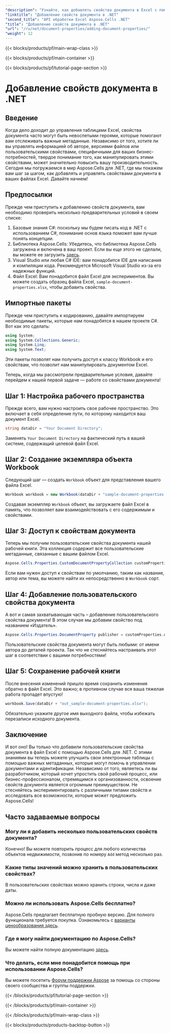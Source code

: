```yaml
---
"description": "Узнайте, как добавлять свойства документа в Excel с помощью Aspose.Cells для .NET, с помощью этого подробного пошагового руководства."
"linktitle": "Добавление свойств документа в .NET"
"second_title": "API обработки Excel Aspose.Cells .NET"
"title": "Добавление свойств документа в .NET"
"url": "/ru/net/document-properties/adding-document-properties/"
"weight": 12
---
```


{{< blocks/products/pf/main-wrap-class >}}

{{< blocks/products/pf/main-container >}}

{{< blocks/products/pf/tutorial-page-section >}}

# Добавление свойств документа в .NET

## Введение
Когда дело доходит до управления таблицами Excel, свойства документа часто могут быть невоспетыми героями, которые помогают вам отслеживать важные метаданные. Независимо от того, хотите ли вы управлять информацией об авторе, версиями файлов или пользовательскими свойствами, специфичными для ваших бизнес-потребностей, твердое понимание того, как манипулировать этими свойствами, может значительно повысить вашу производительность. Сегодня мы погружаемся в мир Aspose.Cells для .NET, где мы покажем вам шаг за шагом, как добавлять и управлять свойствами документа в ваших файлах Excel. Давайте начнем!
## Предпосылки
Прежде чем приступить к добавлению свойств документа, вам необходимо проверить несколько предварительных условий в своем списке:
1. Базовые знания C#: поскольку мы будем писать код в .NET с использованием C#, понимание основ языка поможет вам лучше понять концепции.
2. Библиотека Aspose.Cells: Убедитесь, что библиотека Aspose.Cells загружена и включена в ваш проект. Если вы еще этого не сделали, вы можете ее загрузить [здесь](https://releases.aspose.com/cells/net/).
3. Visual Studio или любая C# IDE: вам понадобится IDE для написания и компиляции кода. Рекомендуется Microsoft Visual Studio из-за его надежных функций.
4. Файл Excel: Вам понадобится файл Excel для экспериментов. Вы можете создать образец файла Excel, `sample-document-properties.xlsx`, чтобы добавить свойства.
## Импортные пакеты
Прежде чем приступить к кодированию, давайте импортируем необходимые пакеты, которые нам понадобятся в нашем проекте C#. Вот как это сделать:
```csharp
using System;
using System.Collections.Generic;
using System.Linq;
using System.Text;
```
Эти пакеты позволят нам получить доступ к классу Workbook и его свойствам, что позволит нам манипулировать документом Excel.

Теперь, когда мы рассмотрели предварительные условия, давайте перейдем к нашей первой задаче — работе со свойствами документа!
## Шаг 1: Настройка рабочего пространства
Прежде всего, вам нужно настроить свое рабочее пространство. Это включает в себя определение пути, по которому находится ваш документ Excel.
```csharp
string dataDir = "Your Document Directory";
```
Заменять `Your Document Directory` на фактический путь в вашей системе, содержащий целевой файл Excel.
## Шаг 2: Создание экземпляра объекта Workbook
Следующий шаг — создать `Workbook` объект для представления вашего файла Excel.
```csharp
Workbook workbook = new Workbook(dataDir + "sample-document-properties.xlsx");
```
Создавая экземпляр `Workbook` объект, вы загружаете файл Excel в память, что позволяет вам взаимодействовать с его содержимым и свойствами.
## Шаг 3: Доступ к свойствам документа
Теперь мы получим пользовательские свойства документа нашей рабочей книги. Эта коллекция содержит все пользовательские метаданные, связанные с вашим файлом Excel.
```csharp
Aspose.Cells.Properties.CustomDocumentPropertyCollection customProperties = workbook.Worksheets.CustomDocumentProperties;
```
Если вам нужен доступ к свойствам по умолчанию, таким как название, автор или тема, вы можете найти их непосредственно в `Workbook` сорт.
## Шаг 4: Добавление пользовательского свойства документа
А вот и самая захватывающая часть – добавление пользовательского свойства документа! В этом случае мы добавим свойство под названием «Издатель».
```csharp
Aspose.Cells.Properties.DocumentProperty publisher = customProperties.Add("Publisher", "Aspose");
```
Пользовательские свойства документа могут быть любыми: от имени автора до деталей проекта. Так что не стесняйтесь настраивать этот шаг в соответствии с вашими потребностями!
## Шаг 5: Сохранение рабочей книги
После внесения изменений пришло время сохранить изменения обратно в файл Excel. Это важно; в противном случае вся ваша тяжелая работа пропадет впустую!
```csharp
workbook.Save(dataDir + "out_sample-document-properties.xlsx");
```
Обязательно укажите другое имя выходного файла, чтобы избежать перезаписи исходного документа.

## Заключение
И вот оно! Вы только что добавили пользовательские свойства документа в файл Excel с помощью Aspose.Cells для .NET. С этими знаниями вы теперь можете улучшить свои электронные таблицы с помощью важных метаданных, которые могут помочь в управлении документами и идентификации. Независимо от того, являетесь ли вы разработчиком, который хочет упростить свой рабочий процесс, или бизнес-профессионалом, стремящимся к организованности, освоение свойств документа является огромным преимуществом. 
Не стесняйтесь экспериментировать с различными типами свойств и исследовать все возможности, которые может предложить Aspose.Cells!
## Часто задаваемые вопросы
### Могу ли я добавить несколько пользовательских свойств документа?
Конечно! Вы можете повторить процесс для любого количества объектов недвижимости, позвонив по номеру `Add` метод несколько раз.
### Какие типы значений можно хранить в пользовательских свойствах?
В пользовательских свойствах можно хранить строки, числа и даже даты.
### Можно ли использовать Aspose.Cells бесплатно?
Aspose.Cells предлагает бесплатную пробную версию. Для полного функционала требуется покупка. Ознакомьтесь с [варианты ценообразования здесь](https://purchase.aspose.com/buy).
### Где я могу найти документацию по Aspose.Cells?
Вы можете найти полную документацию [здесь](https://reference.aspose.com/cells/net/).
### Что делать, если мне понадобится помощь при использовании Aspose.Cells?
Вы можете посетить [Форум поддержки Aspose](https://forum.aspose.com/c/cells/9) за помощь со стороны своего сообщества и группы поддержки.

{{< /blocks/products/pf/tutorial-page-section >}}

{{< /blocks/products/pf/main-container >}}

{{< /blocks/products/pf/main-wrap-class >}}

{{< blocks/products/products-backtop-button >}}